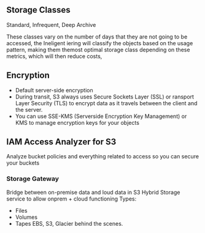 ## Storage Classes

Standard, Infrequent, Deep Archive

These classes vary on the number of days that they are not going to be accessed, the Ineligent iering will classify the objects based on the usage pattern, making them themost optimal storage class depending on these metrics, which will then reduce costs,

## Encryption
- Default server-side encryption
- During transit,  S3 always uses Secure Sockets Layer (SSL) or ransport Layer Security (TLS) to encrypt data as it travels between the client and the server.
- You can use SSE-KMS (Serverside Encryption Key Management) or KMS to manage encryption keys for your objects
## IAM Access Analyzer for S3
Analyze bucket policies and everything related to access so you can secure your buckets

### Storage Gateway
Bridge between on-premise data and loud data in S3
Hybrid Storage service to allow onprem + cloud functioning
Types:
- Files
- Volumes
- Tapes
EBS, S3, Glacier behind the scenes.




